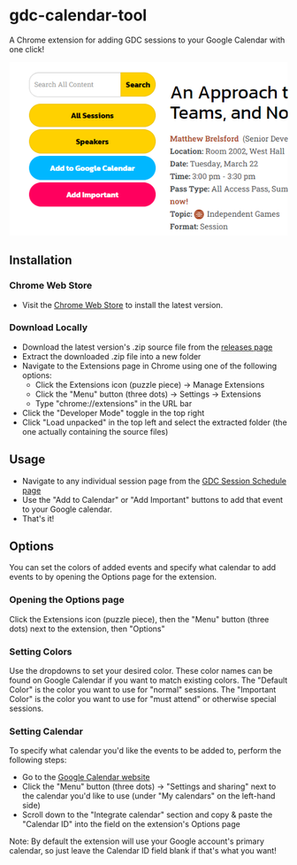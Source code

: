 # gdc-calendar-tool
A Chrome extension for adding GDC sessions to your Google Calendar with one click!

![Screenshot](/screenshot-large.png)

## Installation
### Chrome Web Store
- Visit the [Chrome Web Store](https://chrome.google.com/webstore/detail/gdc-calendar-tool/pcegnhfgcahkoihgmecbplanamokaede) to install the latest version.

### Download Locally
- Download the latest version's .zip source file from the [releases page](https://github.com/jacobfdunbar/gdc-calendar-tool/releases)
- Extract the downloaded .zip file into a new folder
- Navigate to the Extensions page in Chrome using one of the following options:
  - Click the Extensions icon (puzzle piece) -> Manage Extensions
  - Click the "Menu" button (three dots) -> Settings -> Extensions
  - Type "chrome://extensions" in the URL bar
- Click the "Developer Mode" toggle in the top right
- Click "Load unpacked" in the top left and select the extracted folder (the one actually containing the source files)

## Usage
- Navigate to any individual session page from the [GDC Session Schedule page](https://schedule.gdconf.com)
- Use the "Add to Calendar" or "Add Important" buttons to add that event to your Google calendar.
- That's it!

## Options
You can set the colors of added events and specify what calendar to add events to by opening the Options page for the extension.

### Opening the Options page
Click the Extensions icon (puzzle piece), then the "Menu" button (three dots) next to the extension, then "Options"

### Setting Colors
Use the dropdowns to set your desired color. These color names can be found on Google Calendar if you want to match existing colors.
The "Default Color" is the color you want to use for "normal" sessions.
The "Important Color" is the color you want to use for "must attend" or otherwise special sessions.

### Setting Calendar
To specify what calendar you'd like the events to be added to, perform the following steps:
- Go to the [Google Calendar website](https://calendar.google.com/)
- Click the "Menu" button (three dots) -> "Settings and sharing" next to the calendar you'd like to use (under "My calendars" on the left-hand side)
- Scroll down to the "Integrate calendar" section and copy & paste the "Calendar ID" into the field on the extension's Options page

Note: By default the extension will use your Google account's primary calendar, so just leave the Calendar ID field blank if that's what you want!
